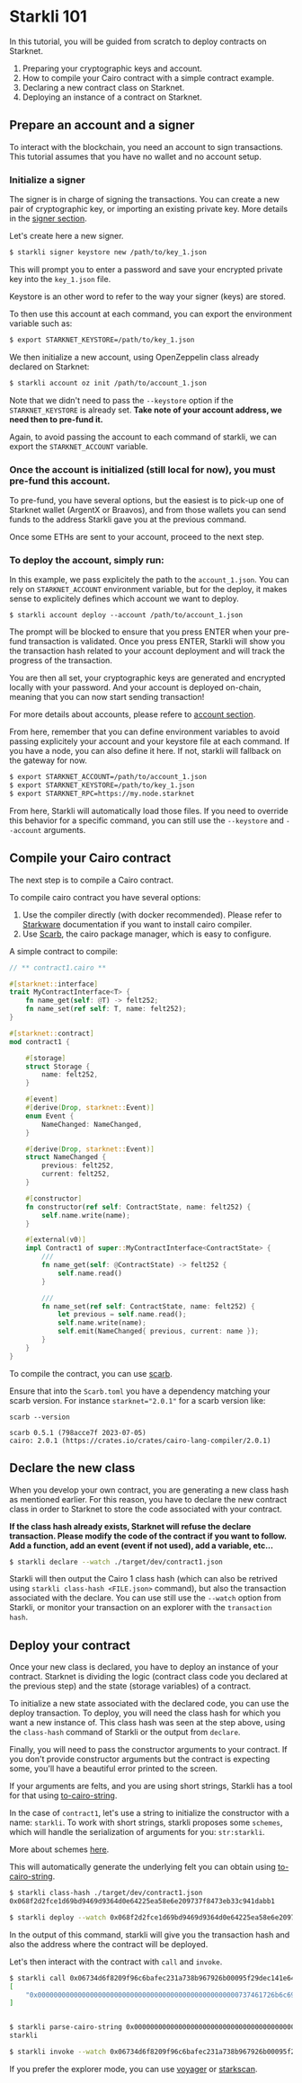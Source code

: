 # Starkli 101

In this tutorial, you will be guided from scratch to deploy contracts on Starknet.

1. Preparing your cryptographic keys and account.
2. How to compile your Cairo contract with a simple contract example.
3. Declaring a new contract class on Starknet.
4. Deploying an instance of a contract on Starknet.

## Prepare an account and a signer

To interact with the blockchain, you need an account to sign transactions.
This tutorial assumes that you have no wallet and no account setup.

### Initialize a signer

The signer is in charge of signing the transactions. You can create a new pair of
cryptographic key, or importing an existing private key. More details in the
[signer section](../subcommands/signer.md).

Let's create here a new signer.

```bash
$ starkli signer keystore new /path/to/key_1.json
```

This will prompt you to enter a password and save your encrypted private key
into the `key_1.json` file.

Keystore is an other word to refer to the way your signer (keys) are stored.

To then use this account at each command, you can export the environment variable such as:

```bash
$ export STARKNET_KEYSTORE=/path/to/key_1.json
```

We then initialize a new account, using OpenZeppelin class already declared on Starknet:

```bash
$ starkli account oz init /path/to/account_1.json
```

Note that we didn't need to pass the `--keystore` option if the `STARKNET_KEYSTORE` is already set.
**Take note of your account address, we need then to pre-fund it.**

Again, to avoid passing the account to each command of starkli, we can export
the `STARKNET_ACCOUNT` variable.

### Once the account is initialized (still local for now), you must pre-fund this account.

To pre-fund, you have several options, but the easiest is to pick-up one of Starknet wallet (ArgentX or Braavos), and from
those wallets you can send funds to the address Starkli gave you at the previous command.

Once some ETHs are sent to your account, proceed to the next step.

### To deploy the account, simply run:

In this example, we pass explicitely the path to the `account_1.json`.
You can rely on `STARKNET_ACCOUNT` environment variable, but for the deploy,
it makes sense to explicitely defines which account we want to deploy.

```
$ starkli account deploy --account /path/to/account_1.json
```

The prompt will be blocked to ensure that you press ENTER when your pre-fund transaction is validated.
Once you press ENTER, Starkli will show you the transaction hash related to your account deployment and will
track the progress of the transaction.

You are then all set, your cryptographic keys are generated and encrypted locally with your password.
And your account is deployed on-chain, meaning that you can now start sending transaction!

For more details about accounts, please refere to [account section](../subcommands/account.md).

From here, remember that you can define environment variables to avoid passing explicitely your account and your
keystore file at each command. If you have a node, you can also define it here. If not, starkli
will fallback on the gateway for now.

```bash
$ export STARKNET_ACCOUNT=/path/to/account_1.json
$ export STARKNET_KEYSTORE=/path/to/key_1.json
$ export STARKNET_RPC=https://my.node.starknet
```

From here, Starkli will automatically load those files.
If you need to override this behavior for a specific command,
you can still use the `--keystore` and `--account` arguments.

## Compile your Cairo contract

The next step is to compile a Cairo contract.

To compile cairo contract you have several options:

1. Use the compiler directly (with docker recommended). Please refer to [Starkware](https://github.com/starkware-libs/cairo)
   documentation if you want to install cairo compiler.
2. Use [Scarb](https://docs.swmansion.com/scarb/docs), the cairo package manager, which is easy to configure.

A simple contract to compile:

```rust
// ** contract1.cairo **

#[starknet::interface]
trait MyContractInterface<T> {
    fn name_get(self: @T) -> felt252;
    fn name_set(ref self: T, name: felt252);
}

#[starknet::contract]
mod contract1 {

    #[storage]
    struct Storage {
        name: felt252,
    }

    #[event]
    #[derive(Drop, starknet::Event)]
    enum Event {
        NameChanged: NameChanged,
    }

    #[derive(Drop, starknet::Event)]
    struct NameChanged {
        previous: felt252,
        current: felt252,
    }

    #[constructor]
    fn constructor(ref self: ContractState, name: felt252) {
        self.name.write(name);
    }

    #[external(v0)]
    impl Contract1 of super::MyContractInterface<ContractState> {
        ///
        fn name_get(self: @ContractState) -> felt252 {
            self.name.read()
        }

        ///
        fn name_set(ref self: ContractState, name: felt252) {
            let previous = self.name.read();
            self.name.write(name);
            self.emit(NameChanged{ previous, current: name });
        }
    }
}
```

To compile the contract, you can use [scarb](https://docs.swmansion.com/scarb).

Ensure that into the `Scarb.toml` you have a dependency matching your scarb version.
For instance `starknet="2.0.1"` for a scarb version like:
```
scarb --version

scarb 0.5.1 (798acce7f 2023-07-05)
cairo: 2.0.1 (https://crates.io/crates/cairo-lang-compiler/2.0.1)
```

## Declare the new class

When you develop your own contract, you are generating a new class hash as mentioned earlier.
For this reason, you have to declare the new contract class in order to Starknet
to store the code associated with your contract.

**If the class hash already exists, Starknet will refuse the declare transaction. Please modify
the code of the contract if you want to follow. Add a function, add an event (event if not used),
add a variable, etc...**

```bash
$ starkli declare --watch ./target/dev/contract1.json
```

Starkli will then output the Cairo 1 class hash (which can also be retrived using `starkli class-hash <FILE.json>` command),
but also the transaction associated with the declare. You can use still use the `--watch` option from Starkli,
or monitor your transaction on an explorer with the `transaction hash`.

## Deploy your contract

Once your new class is declared, you have to deploy an instance of your contract.
Starknet is dividing the logic (contract class code you declared at the previous step)
and the state (storage variables) of a contract.

To initialize a new state associated with the declared code, you can use the deploy transaction.
To deploy, you will need the class hash for which you want a new instance of. This class hash was seen
at the step above, using the `class-hash` command of Starkli or the output from `declare`.

Finally, you will need to pass the constructor arguments to your contract. If you don't provide
constructor arguments but the contract is expecting some, you'll have a beautiful error printed to the screen.

If your arguments are felts, and you are using short strings, Starkli has a tool for that using [to-cairo-string](../subcommands/to-cairo-string.md).

In the case of `contract1`, let's use a string to initialize the constructor with a name: `starkli`.
To work with short strings, starkli proposes some `schemes`, which will handle the serialization
of arguments for you: `str:starkli`.

More about schemes [here](../schemes.md).

This will automatically generate the underlying felt you can obtain using [to-cairo-string](../subcommands/to-cairo-string.md).

```bash
$ starkli class-hash ./target/dev/contract1.json
0x068f2d2fce1d69bd9469d9364d0e64225ea58e6e209737f8473eb33c941dabb1

$ starkli deploy --watch 0x068f2d2fce1d69bd9469d9364d0e64225ea58e6e209737f8473eb33c941dabb1 str:starkli
```

In the output of this command, starkli will give you the transaction hash and also the address where the
contract will be deployed.

Let's then interact with the contract with `call` and `invoke`.

```bash
$ starkli call 0x06734d6f8209f96c6bafec231a738b967926b00095f29dec141e64620c5ff929 name_get
[
    "0x00000000000000000000000000000000000000000000000000737461726b6c69"
]


$ starkli parse-cairo-string 0x00000000000000000000000000000000000000000000000000737461726b6c69
starkli

$ starkli invoke --watch 0x06734d6f8209f96c6bafec231a738b967926b00095f29dec141e64620c5ff929 name_set str:starknet
```

If you prefer the explorer mode, you can use
[voyager](https://goerli.voyager.online/contract/0x06734d6f8209f96c6bafec231a738b967926b00095f29dec141e64620c5ff929#readContract) or
[starkscan](https://testnet.starkscan.co/contract/0x06734d6f8209f96c6bafec231a738b967926b00095f29dec141e64620c5ff929#read-write-contract-sub-read).

